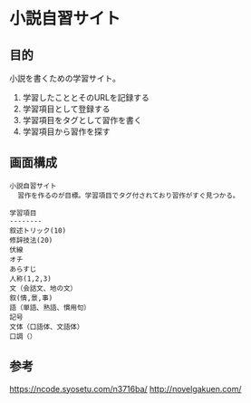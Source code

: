 # 小説自習サイト

## 目的

小説を書くための学習サイト。

1. 学習したこととそのURLを記録する
2. 学習項目として登録する
3. 学習項目をタグとして習作を書く
4. 学習項目から習作を探す

## 画面構成

```
小説自習サイト
  習作を作るのが目標。学習項目でタグ付されており習作がすぐ見つかる。

学習項目
--------
叙述トリック(10)
修辞技法(20)
伏線
オチ
あらすじ
人称(1,2,3)
文（会話文、地の文）
叙(情,景,事)
語（単語、熟語、慣用句）
記号
文体（口語体、文語体）
口調（）
```


## 参考

https://ncode.syosetu.com/n3716ba/
http://novelgakuen.com/
